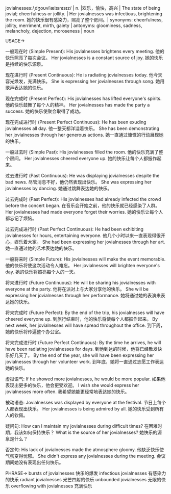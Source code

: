 jovialnesses:/ˌdʒoʊviˈælɪsnɪsɪz/ | n. |欢乐，愉快，高兴 | The state of being jovial; cheerfulness or jollity. |  Her jovialnesses was infectious, brightening the room. 她的快乐很有感染力，照亮了整个房间。| synonyms: cheerfulness, jollity, merriment, mirth, gaiety | antonyms: gloominess, sadness, melancholy, dejection, moroseness | noun


USAGE->

一般现在时 (Simple Present):
His jovialnesses brightens every meeting. 他的快乐照亮了每次会议。
Her jovialnesses is a constant source of joy. 她的快乐是持续的快乐源泉。

现在进行时 (Present Continuous):
He is radiating jovialnesses today. 他今天容光焕发，充满快乐。
She is expressing her jovialnesses through song. 她用歌声表达她的快乐。

现在完成时 (Present Perfect):
His jovialnesses has lifted everyone's spirits. 他的快乐鼓舞了每个人的精神。
Her jovialnesses has made the party a success. 她的快乐使聚会取得了成功。

现在完成进行时 (Present Perfect Continuous):
He has been exuding jovialnesses all day. 他一整天都洋溢着快乐。
She has been demonstrating her jovialnesses through her generous actions. 她一直通过慷慨的行动展现她的快乐。

一般过去时 (Simple Past):
His jovialnesses filled the room. 他的快乐充满了整个房间。
Her jovialnesses cheered everyone up. 她的快乐让每个人都振作起来。

过去进行时 (Past Continuous):
He was displaying jovialnesses despite the bad news. 尽管消息不好，他仍然表现出快乐。
She was expressing her jovialnesses by dancing. 她通过跳舞表达她的快乐。

过去完成时 (Past Perfect):
His jovialnesses had already infected the crowd before the concert began. 在音乐会开始之前，他的快乐就已经感染了人群。
Her jovialnesses had made everyone forget their worries. 她的快乐让每个人都忘记了烦恼。

过去完成进行时 (Past Perfect Continuous):
He had been exhibiting jovialnesses for hours, entertaining everyone.  他几个小时以来一直表现得很开心，娱乐着大家。
She had been expressing her jovialnesses through her art. 她一直通过她的艺术表达她的快乐。


一般将来时 (Simple Future):
His jovialnesses will make the event memorable. 他的快乐将使这次活动令人难忘。
Her jovialnesses will brighten everyone's day. 她的快乐将照亮每个人的一天。


将来进行时 (Future Continuous):
He will be sharing his jovialnesses with everyone at the party. 他将在派对上与大家分享他的快乐。
She will be expressing her jovialnesses through her performance. 她将通过她的表演来表达她的快乐。

将来完成时 (Future Perfect):
By the end of the trip, his jovialnesses will have cheered everyone up. 到旅行结束时，他的快乐将使每个人都振作起来。
By next week, her jovialnesses will have spread throughout the office. 到下周，她的快乐将传遍整个办公室。

将来完成进行时 (Future Perfect Continuous):
By the time he arrives, he will have been radiating jovialnesses for days. 到他到达的时候，他将已经散发快乐好几天了。
By the end of the year, she will have been expressing her jovialnesses through her volunteer work. 到年底，她将一直通过志愿工作表达她的快乐。



虚拟语气:
If he showed more jovialnesses, he would be more popular. 如果他表现出更多的快乐，他会更受欢迎。
I wish she would express her jovialnesses more often. 我希望她能更经常地表达她的快乐。

被动语态:
Jovialnesses was displayed by everyone at the festival. 节日上每个人都表现出快乐。
Her jovialnesses is being admired by all. 她的快乐受到所有人的钦佩。


疑问句:
How can I maintain my jovialnesses during difficult times?  在困难时期，我该如何保持快乐？
What is the source of her jovialnesses? 她快乐的源泉是什么？

否定句:
His lack of jovialnesses made the atmosphere gloomy. 他缺乏快乐使气氛变得忧郁。
She didn't express any jovialnesses during the meeting.  会议期间她没有表现出任何快乐。




PHRASE->
bursts of jovialnesses 快乐的爆发
infectious jovialnesses  有感染力的快乐
radiant jovialnesses  光芒四射的快乐
unbounded jovialnesses  无限的快乐
overflowing with jovialnesses  充满快乐
